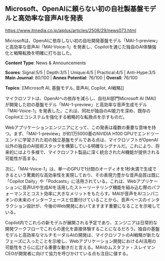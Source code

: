 ## Microsoft、OpenAIに頼らない初の自社製基盤モデルと高効率な音声AIを発表

https://www.itmedia.co.jp/aiplus/articles/2508/29/news073.html

Microsoftは、OpenAIに依存しない初の自社開発基盤モデル「MAI-1-preview」と高効率な音声AI「MAI-Voice-1」を発表し、Copilotを通じた独自のAI体験強化と戦略転換を明確に打ち出した。

**Content Type**: News & Announcements

**Scores**: Signal:5/5 | Depth:3/5 | Unique:4/5 | Practical:4/5 | Anti-Hype:3/5
**Main Journal**: 80/100 | **Annex Potential**: 76/100 | **Overall**: 76/100

**Topics**: [[Microsoft AI, 基盤モデル, 音声AI, Copilot, AI戦略]]

マイクロソフトは、OpenAIへの依存を減らし、自社AI部門Microsoft AI (MAI) が開発した初の基盤モデル「MAI-1-preview」と高効率な音声生成モデル「MAI-Voice-1」を発表した。これは、同社が独自のAI能力を深め、既存のCopilotエコシステムを強化する戦略的な転換点を示すものだ。

Webアプリケーションエンジニアにとって、この発表は複数の重要な意味を持つ。まず、「MAI-1-preview」が約1万5000基のNVIDIA H100 GPUでエンドツーエンドに学習された初の独立基盤モデルである点は、マイクロソフトがOpenAI以外の独自のAI技術スタックを構築している明確なシグナルだ。これにより、将来的にはより多様で、マイクロソフト製品に深く統合されたAI機能が提供される可能性が高まる。

次に、「MAI-Voice-1」は、単一のGPUで1分間のオーディオを1秒未満で生成できるという驚異的な高効率性を実現しており、その表現力豊かな音声品質は既に「Copilot Daily」や「Podcasts」に活用されている。これは、Webアプリケーションに音声UIや生成AIを活用したストーリーテリング機能を組み込む際のパフォーマンスとコスト効率に大きなメリットをもたらす。MAIが音声をAIコンパニオンの未来のインターフェースと位置付けていることから、音声ベースのインタラクション設計が、今後のWeb開発においてますます重要になることを示唆している。

Copilot内でこれらの新モデルが展開される予定であり、エンジニアは日常的な開発ワークフローでこれらの進化を直接体験することになるだろう。独自の基盤モデルと高効率なマルチモーダルAIの開発は、マイクロソフトのAI戦略が新たなフェーズに入ったことを示唆し、Webアプリケーション開発におけるAI活用の可能性をさらに広げる重要な動きだと言える。MAIのムスタファ・スレイマンCEOが開発者に向けて協力を呼びかけている点も注目に値する。